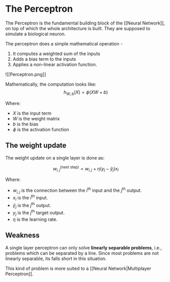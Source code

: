 # The Perceptron

The Perceptron is the fundamental building block of the [[Neural Network]], on top of which the whole architecture is built. They are supposed to simulate a biological neuron.

The perceptron does a simple mathematical operation - 
1. It computes a weighted sum of the inputs
2. Adds a bias term to the inputs
3. Applies a non-linear activation function.

![[Perceptron.png]]

Mathematically, the computation looks like:
$$h_{W, b}(X) = \phi(XW+b)$$

Where:
- $X$ is the input term
- $W$ is the weight matrix
- $b$ is the bias
- $\phi$ is the activation function

## The weight update

The weight update on a single layer is done as:

$$w_{i,j}^{\text{(next step)}} = w_{i,j} + \eta (y_j - \hat y_j) x_i$$

Where:
- $w_{i,j}$ is the connection between the $i^\text{th}$ input and the $j^\text{th}$ output.
- $x_i$ is the $i^\text{th}$ input.
- $\hat y_j$ is the $j^\text{th}$ output.
- $y_j$ is the $j^\text{th}$ target output.
- $\eta$ is the learning rate.

## Weakness
A single layer perceptron can only solve __linearly separable problems__, i.e., problems which can be separated by a line. Since most problems are not linearly separable, its falls short in this situation.

This kind of problem is more suited to a [[Neural Network|Multiplayer Perceptron]].
